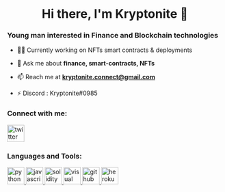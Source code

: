 <h1 align="center"> Hi there, I'm Kryptonite 👋 </h1>


<h3 align="left">Young man interested in Finance and Blockchain technologies</h3>

- :man_technologist: Currently working on NFTs smart contracts & deployments

- 💬 Ask me about **finance, smart-contracts, NFTs**

- 📫 Reach me at **kryptonite.connect@gmail.com**

- ⚡ Discord : Kryptonite#0985


<h3 align="left">Connect with me:</h3>
<p align="left">
<a href="https://twitter.com/kryptonite_777" target="_blank"> <img src="https://cdn.jsdelivr.net/npm/simple-icons@v3/icons/twitter.svg" alt="twitter" width="40" height="40"/> </a>



<h3 align="left">Languages and Tools:</h3>
<p align="left">

<a href="https://www.python.org" target="_blank"> <img src="https://cdn.jsdelivr.net/gh/devicons/devicon/icons/python/python-original-wordmark.svg" alt="python" width="40" height="40"/> </a>
<a href="https://www.javascript.com/" target="_blank"> <img src="https://cdn.jsdelivr.net/gh/devicons/devicon/icons/javascript/javascript-original.svg" alt="javascript" width="40" height="40"/> </a>
<a href="https://soliditylang.org/" target="_blank"> <img src="https://docs.soliditylang.org/en/v0.8.9/_images/logo.svg" alt="solidity" width="40" height="40"/> </a>
<a img src="https://cdn.jsdelivr.net/gh/devicons/devicon/icons/css3/css3-plain-wordmark.svg" alt="css" width="40" height="40"> </a>
<a img src="https://cdn.jsdelivr.net/gh/devicons/devicon/icons/html5/html5-plain-wordmark.svg" alt="html" width="40" height="40"> </a>
<a href="https://visualstudio.microsoft.com/" target="_blank"> <img src="https://cdn.jsdelivr.net/gh/devicons/devicon/icons/visualstudio/visualstudio-plain.svg" alt="visual studio" width="40" height="40"/> </a>
<a href="https://github.com/" target="_blank"> <img src="https://cdn.jsdelivr.net/gh/devicons/devicon/icons/github/github-original.svg" alt="github" width="40" height="40"/> </a>
<a href="https://www.heroku.com/" target="_blank"> <img src="https://cdn.jsdelivr.net/gh/devicons/devicon/icons/heroku/heroku-original-wordmark.svg" alt="heroku" width="40" height="40"/> </a>

